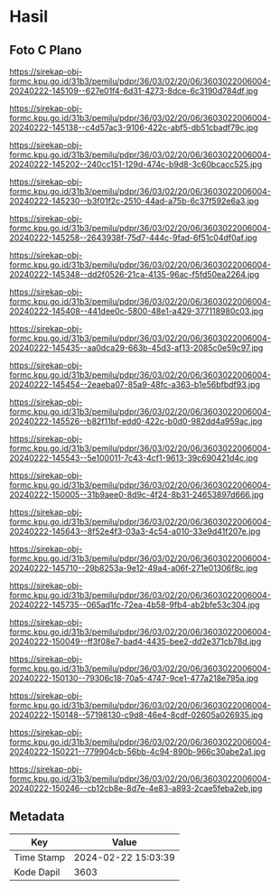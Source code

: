 # Hasil

## Foto C Plano

https://sirekap-obj-formc.kpu.go.id/31b3/pemilu/pdpr/36/03/02/20/06/3603022006004-20240222-145109--627e01f4-6d31-4273-8dce-6c3190d784df.jpg

https://sirekap-obj-formc.kpu.go.id/31b3/pemilu/pdpr/36/03/02/20/06/3603022006004-20240222-145138--c4d57ac3-9106-422c-abf5-db51cbadf79c.jpg

https://sirekap-obj-formc.kpu.go.id/31b3/pemilu/pdpr/36/03/02/20/06/3603022006004-20240222-145202--240cc151-129d-474c-b9d8-3c60bcacc525.jpg

https://sirekap-obj-formc.kpu.go.id/31b3/pemilu/pdpr/36/03/02/20/06/3603022006004-20240222-145230--b3f01f2c-2510-44ad-a75b-6c37f592e6a3.jpg

https://sirekap-obj-formc.kpu.go.id/31b3/pemilu/pdpr/36/03/02/20/06/3603022006004-20240222-145258--2643938f-75d7-444c-9fad-6f51c04df0af.jpg

https://sirekap-obj-formc.kpu.go.id/31b3/pemilu/pdpr/36/03/02/20/06/3603022006004-20240222-145348--dd2f0526-21ca-4135-96ac-f5fd50ea2264.jpg

https://sirekap-obj-formc.kpu.go.id/31b3/pemilu/pdpr/36/03/02/20/06/3603022006004-20240222-145408--441dee0c-5800-48e1-a429-377118980c03.jpg

https://sirekap-obj-formc.kpu.go.id/31b3/pemilu/pdpr/36/03/02/20/06/3603022006004-20240222-145435--aa0dca29-663b-45d3-af13-2085c0e59c97.jpg

https://sirekap-obj-formc.kpu.go.id/31b3/pemilu/pdpr/36/03/02/20/06/3603022006004-20240222-145454--2eaeba07-85a9-48fc-a363-b1e56bfbdf93.jpg

https://sirekap-obj-formc.kpu.go.id/31b3/pemilu/pdpr/36/03/02/20/06/3603022006004-20240222-145526--b82f11bf-edd0-422c-b0d0-982dd4a959ac.jpg

https://sirekap-obj-formc.kpu.go.id/31b3/pemilu/pdpr/36/03/02/20/06/3603022006004-20240222-145543--5e100011-7c43-4cf1-9613-39c690421d4c.jpg

https://sirekap-obj-formc.kpu.go.id/31b3/pemilu/pdpr/36/03/02/20/06/3603022006004-20240222-150005--31b9aee0-8d9c-4f24-8b31-24653897d666.jpg

https://sirekap-obj-formc.kpu.go.id/31b3/pemilu/pdpr/36/03/02/20/06/3603022006004-20240222-145643--8f52e4f3-03a3-4c54-a010-33e9d41f207e.jpg

https://sirekap-obj-formc.kpu.go.id/31b3/pemilu/pdpr/36/03/02/20/06/3603022006004-20240222-145710--29b8253a-9e12-49a4-a06f-271e01306f8c.jpg

https://sirekap-obj-formc.kpu.go.id/31b3/pemilu/pdpr/36/03/02/20/06/3603022006004-20240222-145735--065ad1fc-72ea-4b58-9fb4-ab2bfe53c304.jpg

https://sirekap-obj-formc.kpu.go.id/31b3/pemilu/pdpr/36/03/02/20/06/3603022006004-20240222-150049--ff3f08e7-bad4-4435-bee2-dd2e371cb78d.jpg

https://sirekap-obj-formc.kpu.go.id/31b3/pemilu/pdpr/36/03/02/20/06/3603022006004-20240222-150130--79306c18-70a5-4747-9ce1-477a218e795a.jpg

https://sirekap-obj-formc.kpu.go.id/31b3/pemilu/pdpr/36/03/02/20/06/3603022006004-20240222-150148--57198130-c9d8-46e4-8cdf-02605a026935.jpg

https://sirekap-obj-formc.kpu.go.id/31b3/pemilu/pdpr/36/03/02/20/06/3603022006004-20240222-150221--779904cb-56bb-4c94-890b-966c30abe2a1.jpg

https://sirekap-obj-formc.kpu.go.id/31b3/pemilu/pdpr/36/03/02/20/06/3603022006004-20240222-150246--cb12cb8e-8d7e-4e83-a893-2cae5feba2eb.jpg


## Metadata

| Key        | Value               |
| ---------- | ------------------- |
| Time Stamp | 2024-02-22 15:03:39 |
| Kode Dapil | 3603                |



